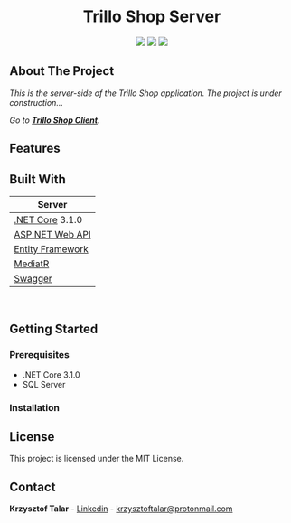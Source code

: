 <h1 align="center">Trillo Shop Server</h1>

<p align="center">
<img src="https://img.shields.io/badge/made%20by-krzysztoftalar-blue.svg" />

<img src="https://img.shields.io/badge/.NET%20Core-3.1.0-blueviolet" />

<img src="https://img.shields.io/badge/license-MIT-green" />
</p>

## About The Project

_This is the server-side of the Trillo Shop application. The project is under construction..._

_Go to **[Trillo Shop Client](https://github.com/krzysztoftalar/trillo-shop-client-react-redux)**._

## Features

## Built With

| Server  
| ----------------------------------------------------------------------------------------------------------------
| [.NET Core](https://docs.microsoft.com/en-us/dotnet/) 3.1.0 |
| [ASP.NET Web API](https://docs.microsoft.com/en-us/aspnet/core/web-api/?view=aspnetcore-3.1) |
| [Entity Framework](https://docs.microsoft.com/en-us/ef/) |
| [MediatR](https://github.com/jbogard/MediatR/wiki) |
| [Swagger](https://swagger.io/)

</br>

## Getting Started

### Prerequisites

- .NET Core 3.1.0
- SQL Server

### Installation

## License

This project is licensed under the MIT License.

## Contact

**Krzysztof Talar** - [Linkedin](https://www.linkedin.com/in/ktalar/) - krzysztoftalar@protonmail.com
